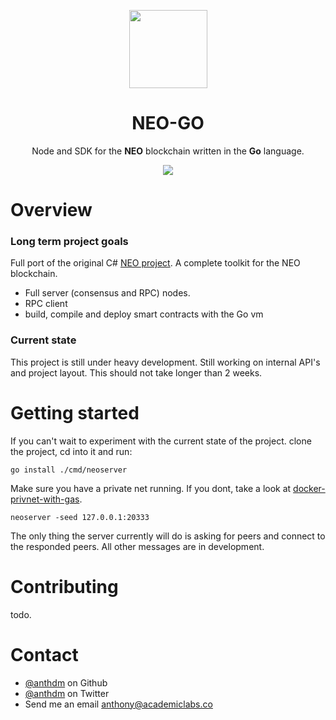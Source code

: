 <p align="center">
  <img
  src="http://files.coinmarketcap.com.s3-website-us-east-1.amazonaws.com/static/img/coins/200x200/neo.png"
    width="125px;">
</p>

<h1 align="center">NEO-GO</h1>

<p align="center">
  Node and SDK for the <b>NEO</b> blockchain written in the <b>Go</b> language.
</p>

<p align="center">
  <a href="https://travis-ci.org/anthdm/neo-go">
    <img src="https://travis-ci.org/anthdm/neo-go.svg?branch=master">
  </a>
</p>

# Overview
### Long term project goals
Full port of the original C# [NEO project](https://github.com/neo-project). A complete toolkit for the NEO blockchain.

- Full server (consensus and RPC) nodes.
- RPC client
- build, compile and deploy smart contracts with the Go vm

### Current state
This project is still under heavy development. Still working on internal API's and project layout. This should not take longer than 2 weeks. 

# Getting started 
If you can't wait to experiment with the current state of the project. clone the project, cd into it and run:

`go install ./cmd/neoserver`

Make sure you have a private net running. If you dont, take a look at [docker-privnet-with-gas](https://hub.docker.com/r/metachris/neo-privnet-with-gas/).

`neoserver -seed 127.0.0.1:20333`

The only thing the server currently will do is asking for peers and connect to the responded peers. All other messages are in development.

# Contributing
todo.

# Contact
- [@anthdm](https://github.com/anthdm) on Github
- [@anthdm](https://twitter.com/anthdm) on Twitter
- Send me an email anthony@academiclabs.co
